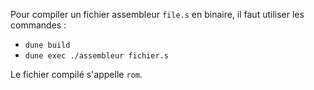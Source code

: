 Pour compiler un fichier assembleur `file.s` en binaire, il faut utiliser les commandes :
- `dune build`
- `dune exec ./assembleur fichier.s`

Le fichier compilé s'appelle `rom`.
